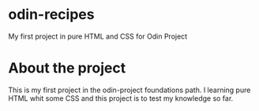 # odin-recipes
My first project in pure HTML and CSS for Odin Project
# About the project
This is my first project in the odin-project foundations path. I learning pure HTML whit some CSS and this project is to test my knowledge so far.